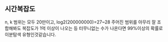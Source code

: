 ## 시간복잡도
n, k 범위는 모두 20만이고,
log2(200000000)=27~28
주어진 범위를 아무리 잘 조합해봐도 복잡도가 1억 이상이 나오는 등 터무니없는 수가 나온다면 99%이상의 확률로 이분탐색 유형인것같습니다.
